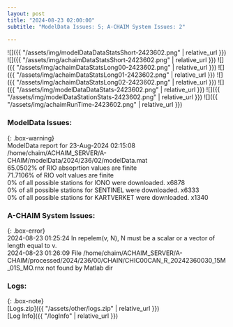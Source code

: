 ```yaml
---
layout: post
title: "2024-08-23 02:00:00"
subtitle: "ModelData Issues: 5; A-CHAIM System Issues: 2"

---
```


![]({{ "/assets/img/modelDataDataStatsShort-2423602.png" | relative_url }})
![]({{ "/assets/img/achaimDataStatsShort-2423602.png" | relative_url }})
![]({{ "/assets/img/achaimDataStatsLong00-2423602.png" | relative_url }})
![]({{ "/assets/img/achaimDataStatsLong01-2423602.png" | relative_url }})
![]({{ "/assets/img/achaimDataStatsLong02-2423602.png" | relative_url }})
![]({{ "/assets/img/modelDataDataStats-2423602.png" | relative_url }})
![]({{ "/assets/img/modelDataStationStats-2423602.png" | relative_url }})
![]({{ "/assets/img/achaimRunTime-2423602.png" | relative_url }})


### ModelData Issues:  
  
{: .box-warning}  
 ModelData report for 23-Aug-2024 02:15:08   
 /home/chaim/ACHAIM_SERVER/A-CHAIM/modelData/2024/236/02/modelData.mat   
 65.0502% of RIO absoprtion values are finite   
 71.7106% of RIO volt values are finite   
 0% of all possible stations for IONO were downloaded. x6878   
 0% of all possible stations for SENTINEL were downloaded. x6333   
 0% of all possible stations for KARTVERKET were downloaded. x1340   
  
### A-CHAIM System Issues:  
  
{: .box-error}  
2024-08-23 01:25:24 In repelem(v, N), N must be a scalar or a vector of length equal to v.  
2024-08-23 01:26:09 File /home/chaim/ACHAIM_SERVER/A-CHAIM/processed/2024/236/00/CHAIN/CHIC00CAN_R_20242360030_15M_01S_MO.rnx not found by Matlab dir  

### Logs:  
  
{: .box-note}  
[Logs.zip]({{ "/assets/other/logs.zip" | relative_url }})  
[Log Info]({{ "/logInfo" | relative_url }})  

